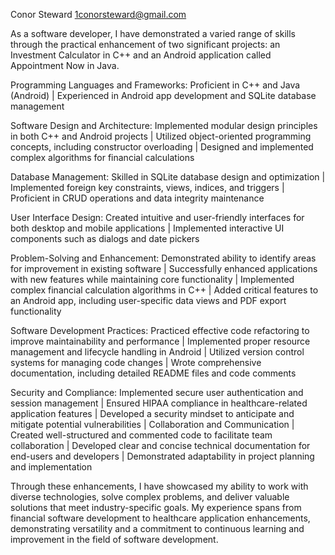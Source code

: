 Conor Steward
1conorsteward@gmail.com

As a software developer, I have demonstrated a varied range of skills through the practical enhancement of two significant projects: an Investment Calculator in C++ and an Android application called Appointment Now in Java.

Programming Languages and Frameworks:
 Proficient in C++ and Java (Android)
 | Experienced in Android app development and SQLite database management

Software Design and Architecture:
 Implemented modular design principles in both C++ and Android projects
 | Utilized object-oriented programming concepts, including constructor overloading
 | Designed and implemented complex algorithms for financial calculations

Database Management:
 Skilled in SQLite database design and optimization
 | Implemented foreign key constraints, views, indices, and triggers
 | Proficient in CRUD operations and data integrity maintenance

User Interface Design:
 Created intuitive and user-friendly interfaces for both desktop and mobile applications
 | Implemented interactive UI components such as dialogs and date pickers

Problem-Solving and Enhancement:
 Demonstrated ability to identify areas for improvement in existing software
 | Successfully enhanced applications with new features while maintaining core functionality
 | Implemented complex financial calculation algorithms in C++
 | Added critical features to an Android app, including user-specific data views and PDF export functionality

Software Development Practices:
 Practiced effective code refactoring to improve maintainability and performance
 | Implemented proper resource management and lifecycle handling in Android
 | Utilized version control systems for managing code changes
 | Wrote comprehensive documentation, including detailed README files and code comments

Security and Compliance:
 Implemented secure user authentication and session management
 | Ensured HIPAA compliance in healthcare-related application features
 | Developed a security mindset to anticipate and mitigate potential vulnerabilities
 | Collaboration and Communication
 | Created well-structured and commented code to facilitate team collaboration
 | Developed clear and concise technical documentation for end-users and developers
 | Demonstrated adaptability in project planning and implementation

Through these enhancements, I have showcased my ability to work with diverse technologies, solve complex problems, and deliver valuable solutions that meet industry-specific goals. My experience spans from financial software development to healthcare application enhancements, demonstrating versatility and a commitment to continuous learning and improvement in the field of software development.

